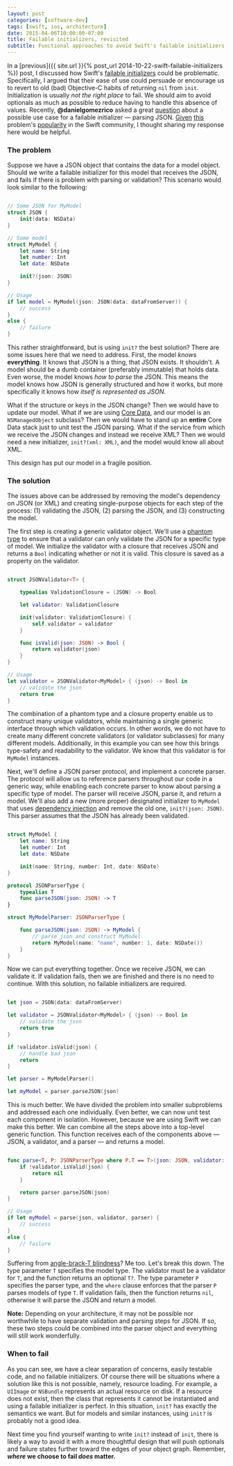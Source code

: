 ```yaml
---
layout: post
categories: [software-dev]
tags: [swift, ios, architecture]
date: 2015-04-06T10:00:00-07:00
title: Failable initializers, revisited
subtitle: Functional approaches to avoid Swift's failable initializers
---
```


In a [previous]({{ site.url }}{% post_url 2014-10-22-swift-failable-initializers %}) post, I discussed how Swift's [failable initializers](https://developer.apple.com/swift/blog/?id=17) could be problematic. Specifically, I argued that their ease of use could persuade or encourage us to revert to old (bad) Objective-C habits of returning `nil` from `init`. Initialization is usually *not the right place* to fail. We should aim to avoid optionals as much as possible to reduce having to handle this absence of values. Recently, **@danielgomezrico** asked a great [question](https://github.com/jessesquires/jessesquires.com/issues/8) about a possible use case for a failable initializer &mdash; parsing JSON. [Given](http://owensd.io/2014/06/18/json-parsing.html) [this](http://chris.eidhof.nl/posts/json-parsing-in-swift.html) problem's [popularity](https://github.com/SwiftyJSON/SwiftyJSON) in the Swift community, I thought sharing my response here would be helpful.

<!--excerpt-->

### The problem

Suppose we have a JSON object that contains the data for a model object. Should we write a failable initializer for this model that receives the JSON, and fails if there is problem with parsing or validation? This scenario would look similar to the following:

```swift

// Some JSON for MyModel
struct JSON {
    init(data: NSData)
}

// Some model
struct MyModel {
    let name: String
    let number: Int
    let date: NSDate

    init?(json: JSON)
}

// Usage
if let model = MyModel(json: JSON(data: dataFromServer)) {
    // success
}
else {
    // failure
}

```

This rather straightforward, but is using `init?` the best solution? There are some issues here that we need to address. First, the model *knows* **everything**. It knows that JSON is a thing, that JSON exists. It shouldn't. A model should be a dumb container (preferably immutable) that holds data. Even worse, the model knows *how to parse* the JSON. This means the model knows how JSON is generally structured and how it works, but more specifically it knows how *itself is represented as JSON*.

What if the structure or keys in the JSON change? Then we would have to update our model. What if we are using [Core Data](https://developer.apple.com/library/archive/documentation/Cocoa/Conceptual/CoreData/), and our model is an `NSManagedObject` subclass? Then we would have to stand up an **entire** Core Data stack just to unit test the JSON parsing. What if the service from which we receive the JSON changes and instead we receive XML? Then we would need a new initializer, `init?(xml: XML)`, and the model would know all about XML.

This design has put our model in a fragile position.

### The solution

The issues above can be addressed by removing the model's dependency on JSON (or XML) and creating single-purpose objects for each step of the process: (1) validating the JSON, (2) parsing the JSON, and (3) constructing the model.

The first step is creating a generic validator object. We'll use a [phantom type](http://www.objc.io/snippets/13.html) to ensure that a validator can only validate the JSON for a specific type of model. We initialize the validator with a closure that receives JSON and returns a `Bool` indicating whether or not it is valid. This closure is saved as a property on the validator.

```swift

struct JSONValidator<T> {

    typealias ValidationClosure = (JSON) -> Bool

    let validator: ValidationClosure

    init(validator: ValidationClosure) {
        self.validator = validator
    }

    func isValid(json: JSON) -> Bool {
        return validator(json)
    }
}

// Usage
let validator = JSONValidator<MyModel> { (json) -> Bool in
    // validate the json
    return true
}

```

The combination of a phantom type and a closure property enable us to construct many unique validators, while maintaining a single generic interface through which validation occurs. In other words, we do not have to create many different concrete validators (or validator subclasses) for many different models. Additionally, in this example you can see how this brings type-safety and readability to the validator. We know that this validator is for `MyModel` instances.

Next, we'll define a JSON parser protocol, and implement a concrete parser. The protocol will allow us to reference parsers throughout our code in a generic way, while enabling each concrete parser to know about parsing a specific type of model. The parser will receive JSON, parse it, and return a model. We'll also add a new (more proper) designated initializer to `MyModel` that uses [dependency injection](http://en.wikipedia.org/wiki/Dependency_injection) and remove the old one, `init?(json: JSON)`. This parser assumes that the JSON has already been validated.

```swift

struct MyModel {
    let name: String
    let number: Int
    let date: NSDate

    init(name: String, number: Int, date: NSDate)
}

protocol JSONParserType {
    typealias T
    func parseJSON(json: JSON) -> T
}

struct MyModelParser: JSONParserType {

    func parseJSON(json: JSON) -> MyModel {
        // parse json and construct MyModel
        return MyModel(name: "name", number: 1, date: NSDate())
    }
}

```

Now we can put everything together. Once we receive JSON, we can validate it. If validation fails, then we are finished and there is no need to continue. With this solution, no failable initializers are required.

```swift

let json = JSON(data: dataFromServer)

let validator = JSONValidator<MyModel> { (json) -> Bool in
    // validate the json
    return true
}

if !validator.isValid(json) {
    // handle bad json
    return
}

let parser = MyModelParser()

let myModel = parser.parseJSON(json)

```

This is much better. We have divided the problem into smaller subproblems and addressed each one individually. Even better, we can now unit test each component in isolation. However, because we are using Swift we can make this better. We can combine all the steps above into a top-level generic function. This function receives each of the components above &mdash; JSON, a validator, and a parser &mdash; and returns a model.

```swift

func parse<T, P: JSONParserType where P.T == T>(json: JSON, validator: JSONValidator<T>, parser: P) -> T? {
    if !validator.isValid(json) {
        return nil
    }

    return parser.parseJSON(json)
}

// Usage
if let myModel = parse(json, validator, parser) {
    // success
}
else {
    // failure
}

```

Suffering from [angle-brack-T blindness](http://inessential.com/2015/02/04/random_swift_things)? Me too. Let's break this down. The type parameter `T` specifies the model type. The validator must be a validator for `T`, and the function returns an optional `T?`. The type parameter `P` specifies the parser type, and the `where` clause enforces that the parser `P` parses models of type `T`. If validation fails, then the function returns `nil`, otherwise it will parse the JSON and return a model.

<span class="text-muted"><strong>Note:</strong> Depending on your architecture, it may not be possible nor worthwhile to have separate validation and parsing steps for JSON. If so, these two steps could be combined into the parser object and everything will still work wonderfully.</span>

### When to fail

As you can see, we have a clear separation of concerns, easily testable code, and no failable initializers. Of course there will be situations where a solution like this is not possible, namely, resource loading. For example, a `UIImage` or `NSBundle` represents an actual resource on disk. If a resource does not exist, then the class that represents it cannot be instantiated and using a failable initializer is perfect. In this situation, `init?` has exactly the semantics we want. But for models and similar instances, using `init?` is probably not a good idea.

Next time you find yourself wanting to write `init?` instead of `init`, there is likely a way to avoid it with a more thoughtful design that will push optionals and failure states further toward the edges of your object graph. Remember, **_where_ we choose to fail _does_ matter.**
